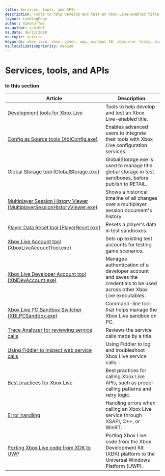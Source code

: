 ```yaml
---
title: Services, tools, and APIs
description: Tools to help develop and test an Xbox Live-enabled title, including Trace Analyzer, Fiddler, best practices, and error handling.
layout: LandingPage
author: mikehoffms
ms.author: v-mihof
ms.date: 06/13/2018
ms.topic: article
keywords: xbox live, xbox, games, uwp, windows 10, xbox one, tools, player reset, live trace analyzer, LTA, xbox live account tool
ms.localizationpriority: medium
---
```


# Services, tools, and APIs


### In this section

| Article | Description |
|---------|-------------|
| [Development tools for Xbox Live](live-tools.md) | Tools to help develop and test an Xbox Live-enabled title. |
| [Config as Source tools (XblConfig.exe)](live-config-as-source.md) | Enables advanced users to integrate their tools with Xbox Live configuration services. |
| [Global Storage tool (GlobalStorage.exe)](live-global-storage-tool.md) | GlobalStorage.exe is used to manage title global storage in test sandboxes, before publish to RETAIL. |
| [Multiplayer Session History Viewer (MultiplayerSessionHistoryViewer.exe)](live-mp-session-history-viewer.md) | Shows a historical timeline of all changes over a multiplayer session document's history. |
| [Player Data Reset tool (PlayerReset.exe)](live-player-data-reset.md) | Resets a player's data in test sandboxes. |
| [Xbox Live Account tool (XboxLiveAccountTool.exe)](live-xbox-live-account-tool.md) | Sets up existing test accounts for testing game scenarios. |
| [Xbox Live Developer Account tool (XblDevAccount.exe)](live-dev-account-tool.md) | Manages authentication of a developer account and saves the credentials to be used across other Xbox Live executables. |
| [Xbox Live PC Sandbox Switcher (XBLPCSandbox.exe)](live-pc-sandbox-switcher.md) | Command-line tool that helps manage the Xbox Live sandbox on PC. |
| [Trace Analyzer for reviewing service calls](live-trace-analyzer.md) | Reviews the service calls made by a title. |
| [Using Fiddler to inspect web service calls](live-fiddler-inspect-web-calls.md) | Using Fiddler to log and troubleshoot Xbox Live service calls. |
| [Best practices for Xbox Live](best-practices/live-best-practices-nav.md) | Best practices for calling Xbox Live APIs, such as proper calling patterns and retry logic. |
| [Error handling](error-handling/live-error-handling-nav.md) | Handling errors when calling an Xbox Live service through XSAPI, C++, or WinRT. |
| [Porting Xbox Live code from XDK to UWP](live-port-xbl-code-from-xdk-to-uwp.md) | Porting Xbox Live code from the Xbox Development Kit (XDK) platform to the Universal Windows Platform (UWP). |

